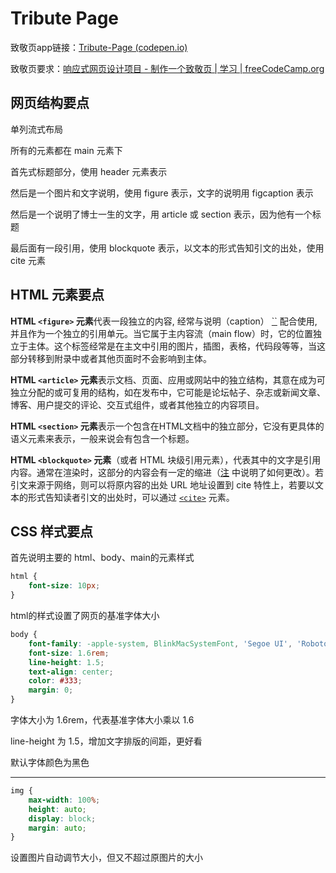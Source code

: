 # Tribute Page

致敬页app链接：[Tribute-Page (codepen.io)](https://codepen.io/lcclcclcc206/full/abLMJmG)

致敬页要求：[响应式网页设计项目 - 制作一个致敬页 | 学习 | freeCodeCamp.org](https://chinese.freecodecamp.org/learn/responsive-web-design/responsive-web-design-projects/build-a-tribute-page)



## 网页结构要点

单列流式布局

所有的元素都在 main 元素下

首先式标题部分，使用 header 元素表示

然后是一个图片和文字说明，使用 figure 表示，文字的说明用 figcaption 表示

然后是一个说明了博士一生的文字，用 article 或 section 表示，因为他有一个标题

最后面有一段引用，使用 blockquote 表示，以文本的形式告知引文的出处，使用 cite 元素



## HTML 元素要点

**HTML `<figure>` 元素**代表一段独立的内容, 经常与说明（caption） [``](https://developer.mozilla.org/zh-CN/docs/Web/HTML/Element/figcaption) 配合使用, 并且作为一个独立的引用单元。当它属于主内容流（main flow）时，它的位置独立于主体。这个标签经常是在主文中引用的图片，插图，表格，代码段等等，当这部分转移到附录中或者其他页面时不会影响到主体。

**HTML `<article>` 元素**表示文档、页面、应用或网站中的独立结构，其意在成为可独立分配的或可复用的结构，如在发布中，它可能是论坛帖子、杂志或新闻文章、博客、用户提交的评论、交互式组件，或者其他独立的内容项目。

**HTML `<section>` 元素**表示一个包含在HTML文档中的独立部分，它没有更具体的语义元素来表示，一般来说会有包含一个标题。

**HTML `<blockquote>` 元素**（或者 HTML 块级引用元素），代表其中的文字是引用内容。通常在渲染时，这部分的内容会有一定的缩进（[注](https://developer.mozilla.org/zh-CN/docs/Web/HTML/Element/blockquote#Notes) 中说明了如何更改）。若引文来源于网络，则可以将原内容的出处 URL 地址设置到 cite 特性上，若要以文本的形式告知读者引文的出处时，可以通过 [`<cite>`](https://developer.mozilla.org/zh-CN/docs/Web/HTML/Element/cite) 元素。



## CSS 样式要点

首先说明主要的 html、body、main的元素样式

```css
html {
    font-size: 10px;
}
```

html的样式设置了网页的基准字体大小

```css
body {
    font-family: -apple-system, BlinkMacSystemFont, 'Segoe UI', 'Roboto', 'Helvetica Neue', Arial, sans-serif;
    font-size: 1.6rem;
    line-height: 1.5;
    text-align: center;
    color: #333;
    margin: 0;
}
```

字体大小为 1.6rem，代表基准字体大小乘以 1.6

line-height 为 1.5，增加文字排版的间距，更好看

默认字体颜色为黑色

------

```css
img {
    max-width: 100%;
    height: auto;
    display: block;
    margin: auto;
}
```

设置图片自动调节大小，但又不超过原图片的大小